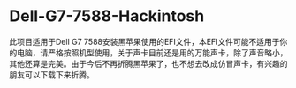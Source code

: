 # Dell-G7-7588-Hackintosh
此项目适用于Dell G7 7588安装黑苹果使用的EFI文件，本EFI文件可能不适用于你的电脑，请严格按照机型使用，关于声卡目前还是用的万能声卡，除了声音略小，其他还算是完美。由于今后不再折腾黑苹果了，也不想去改成仿冒声卡，有兴趣的朋友可以下载下来折腾。

